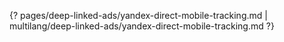 {? pages/deep-linked-ads/yandex-direct-mobile-tracking.md | multilang/deep-linked-ads/yandex-direct-mobile-tracking.md ?}

